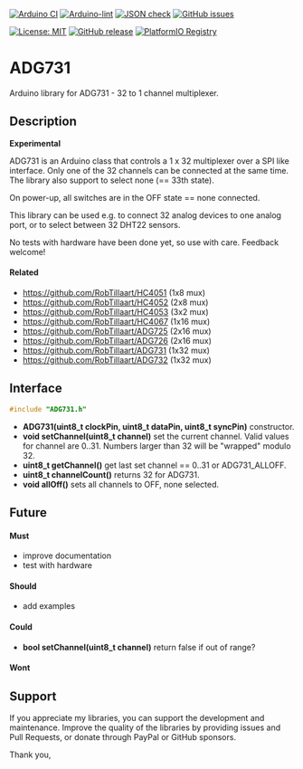 
[![Arduino CI](https://github.com/RobTillaart/ADG731/workflows/Arduino%20CI/badge.svg)](https://github.com/marketplace/actions/arduino_ci)
[![Arduino-lint](https://github.com/RobTillaart/ADG731/actions/workflows/arduino-lint.yml/badge.svg)](https://github.com/RobTillaart/ADG731/actions/workflows/arduino-lint.yml)
[![JSON check](https://github.com/RobTillaart/ADG731/actions/workflows/jsoncheck.yml/badge.svg)](https://github.com/RobTillaart/ADG731/actions/workflows/jsoncheck.yml)
[![GitHub issues](https://img.shields.io/github/issues/RobTillaart/ADG731.svg)](https://github.com/RobTillaart/ADG731/issues)

[![License: MIT](https://img.shields.io/badge/license-MIT-green.svg)](https://github.com/RobTillaart/ADG731/blob/master/LICENSE)
[![GitHub release](https://img.shields.io/github/release/RobTillaart/ADG731.svg?maxAge=3600)](https://github.com/RobTillaart/ADG731/releases)
[![PlatformIO Registry](https://badges.registry.platformio.org/packages/robtillaart/library/ADG731.svg)](https://registry.platformio.org/libraries/robtillaart/ADG731)


# ADG731

Arduino library for ADG731 - 32 to 1 channel multiplexer.


## Description

**Experimental**

ADG731 is an Arduino class that controls a 1 x 32 multiplexer over a SPI
like interface.
Only one of the 32 channels can be connected at the same time.
The library also support to select none (== 33th state).

On power-up, all switches are in the OFF state == none connected.

This library can be used e.g. to connect 32 analog devices to 
one analog port, or to select between 32 DHT22 sensors.

No tests with hardware have been done yet, so use with care.
Feedback welcome!


#### Related

- https://github.com/RobTillaart/HC4051 (1x8 mux)
- https://github.com/RobTillaart/HC4052 (2x8 mux)
- https://github.com/RobTillaart/HC4053 (3x2 mux)
- https://github.com/RobTillaart/HC4067 (1x16 mux)
- https://github.com/RobTillaart/ADG725 (2x16 mux)
- https://github.com/RobTillaart/ADG726 (2x16 mux)
- https://github.com/RobTillaart/ADG731 (1x32 mux)
- https://github.com/RobTillaart/ADG732 (1x32 mux)


## Interface

```cpp
#include "ADG731.h"
```

- **ADG731(uint8_t clockPin, uint8_t dataPin, uint8_t syncPin)** constructor.
- **void setChannel(uint8_t channel)** set the current channel.
Valid values for channel are 0..31.
Numbers larger than 32 will be "wrapped" modulo 32.
- **uint8_t getChannel()** get last set channel == 0..31 or ADG731_ALLOFF.
- **uint8_t channelCount()** returns 32 for ADG731.
- **void allOff()** sets all channels to OFF, none selected.

## Future

#### Must

- improve documentation
- test with hardware

#### Should

- add examples

#### Could

- **bool setChannel(uint8_t channel)** return false if out of range?

#### Wont


## Support

If you appreciate my libraries, you can support the development and maintenance.
Improve the quality of the libraries by providing issues and Pull Requests, or
donate through PayPal or GitHub sponsors.

Thank you,


